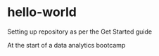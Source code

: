 # hello-world
Setting up repository as per the Get Started guide

At the start of a data analytics bootcamp

